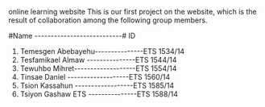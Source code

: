 online learning website
This is our first project on the website, which is the result of collaboration among the following group members.

#Name  ---------------------------# ID

1. Temesgen Abebayehu---------------ETS 1534/14
2. Tesfamikael Almaw ---------------ETS 1544/14
3. Tewuhbo Mihret-------------------ETS 1554/14
4. Tinsae Daniel -------------------ETS 1560/14
5. Tsion Kassahun ------------------ETS 1585/14
6. Tsiyon Gashaw ETS ---------------ETS 1588/14
